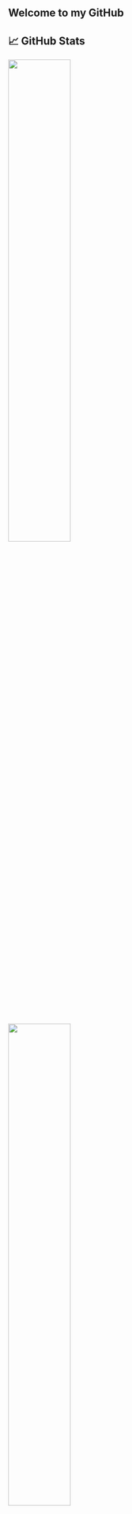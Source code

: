 ## Welcome to my GitHub

## 📈 GitHub Stats
<div style="display: float">
  <img width="50%" src="https://github-readme-stats.vercel.app/api?username=DEADSEC-SECURITY&show_icons=true&hide_border=true&&count_private=true&include_all_commits=true"/>
  <img width="50%" src="https://github-readme-stats.vercel.app/api/top-langs/?username=DEADSEC-SECURITY&layout=compact"/>
</div>
